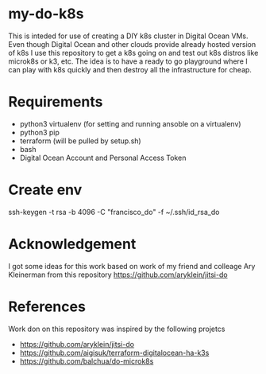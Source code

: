 # my-do-k8s
This is inteded for use of creating a DIY k8s cluster in Digital Ocean VMs. Even though Digital Ocean and other clouds provide already hosted version of k8s I use this repository to get a k8s going on and test out k8s distros like microk8s or k3, etc. The idea is to have a ready to go playground where I can play with k8s quickly and then destroy all the infrastructure for cheap. 

# Requirements
- python3 virtualenv (for setting and running ansoble on a virtualenv)
- python3 pip
- terraform (will be pulled by setup.sh)
- bash
- Digital Ocean Account and Personal Access Token


# Create env
ssh-keygen -t rsa -b 4096 -C "francisco_do" -f  ~/.ssh/id_rsa_do

# Acknowledgement
I got some ideas for this work based on work of my friend and colleage Ary Kleinerman from this repository https://github.com/aryklein/jitsi-do

# References
Work don on this repository was inspired by the following projetcs

- https://github.com/aryklein/jitsi-do
- https://github.com/aigisuk/terraform-digitalocean-ha-k3s
- https://github.com/balchua/do-microk8s